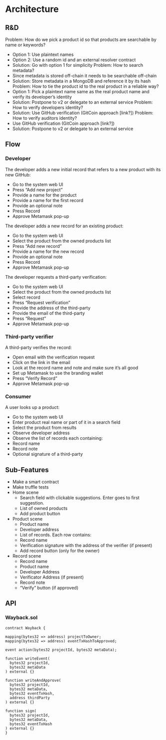 # Architecture

## R&D

Problem: How do we pick a product id so that products are searchable by name or keywords?
- Option 1: Use plaintext names
- Option 2: Use a random id and an external resolver contract
- Solution: Go with option 1 for simplicity
Problem: How to search metadata?
- Since metadata is stored off-chain it needs to be searchable off-chain
- Solution: Store metadata in a MongoDB and reference it by its hash
Problem: How to tie the product id to the real product in a reliable way?
- Option 1: Pick a plaintext name same as the real product name and verify its developer’s identity
- Solution: Postpone to v2 or delegate to an external service
Problem: How to verify developers identity?
- Solution: Use GitHub verification (GitCoin approach [link?])
Problem: How to verify auditors identity?
- Use GitHub verification (GitCoin approach [link?])
- Solution: Postpone to v2 or delegate to an external service

## Flow

### Developer
The developer adds a new initial record that refers to a  new product with its new GitHub:
- Go to the system web UI
- Press “Add new project”
- Provide a name for the product
- Provide a name for the first record
- Provide an optional note
- Press Record
- Approve Metamask pop-up

The developer adds a new record for an existing product:
- Go to the system web UI
- Select the product from the owned products list
- Press “Add new record”
- Provide a name for the new record
- Provide an optional note
- Press Record
- Approve Metamask pop-up

The developer requests a third-party verification:
- Go to the system web UI
- Select the product from the owned products list
- Select record
- Press “Request verification”
- Provide the address of the third-party
- Provide the email of the third-party
- Press “Request”
- Approve Metamask pop-up

### Third-party verifier
A third-party verifies the record:
- Open email with the verification request
- Click on the link in the email
- Look at the record name and note and make sure it’s all good
- Set up Metamask to use the branding wallet
- Press “Verify Record”
- Approve Metamask pop-up

### Consumer
A user looks up a product:
- Go to the system web UI
- Enter product real name or part of it in a search field
- Select the product from results
- Observe developer address
- Observe the list of records each containing:
- Record name
- Record note
- Optional signature of a third-party

## Sub-Features

- Make a smart contract
- Make truffle tests
- Home scene
  - Search field with clickable suggestions. Enter goes to first suggestion.
  - List of owned products
  - Add product button
- Product scene
  - Product name
  - Developer address
  - List of records. Each row contains:
  - Record name
  - Verification signature with the address of the verifier (if present)
  - Add record button (only for the owner)
- Record scene
  - Record name
  - Product name
  - Developer Address
  - Verificator Address (if present)
  - Record note
  - “Verify” button (if approved)

## API

### Wayback.sol
```sol
contract Wayback {

mapping(bytes32 => address) projectToOwner;
mapping(bytes32 => address) eventTxHashToApproved;

event action(bytes32 projectId, bytes32 metaData);

function writeEvent(
  bytes32 projectId,
  bytes32 metaData
) external {}

function writeAndApprove(
  bytes32 projectId,
  bytes32 metaData,
  bytes32 eventTxHash,
  address thirdParty
) external {}

function sign(
  bytes32 projectId,
  bytes32 metaData,
  bytes32 eventTxHash
) external {}
}
```
